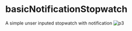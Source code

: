 # basicNotificationStopwatch
A simple unser inputed stopwatch with notification
![p3](https://user-images.githubusercontent.com/58290134/126076063-5fee4f00-9418-44ea-bf40-61639dd94860.PNG)

